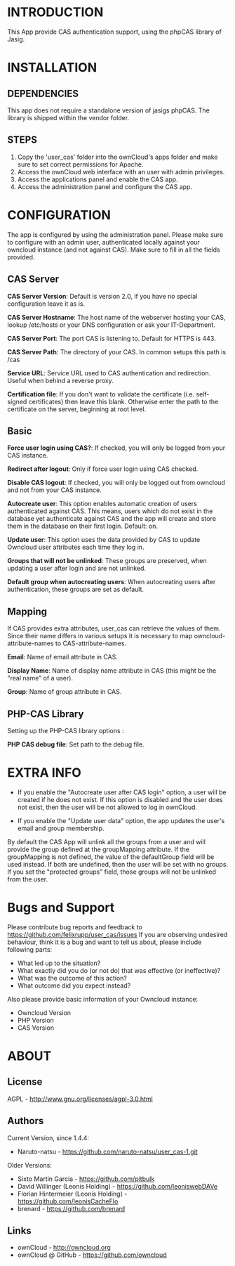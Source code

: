 INTRODUCTION
============

This App provide CAS authentication support, using the phpCAS library of Jasig.


INSTALLATION
============

DEPENDENCIES
-------------------

This app does not require a standalone version of jasigs phpCAS. The library is shipped within the vendor folder.


STEPS
-----

1. Copy the 'user_cas' folder into the ownCloud's apps folder and make sure to set correct permissions for Apache.
2. Access the ownCloud web interface with an user with admin privileges.
3. Access the applications panel and enable the CAS app.
4. Access the administration panel and configure the CAS app.


CONFIGURATION
=============

The app is configured by using the administration panel. Please make sure to configure with an admin user, authenticated locally against your owncloud instance (and not against CAS). Make sure to fill in all the fields provided.


CAS Server
----------

**CAS Server Version**: Default is version 2.0, if you have no special configuration leave it as is.

**CAS Server Hostname**: The host name of the webserver hosting your CAS, lookup /etc/hosts or your DNS configuration or ask your IT-Department.

**CAS Server Port**: The port CAS is listening to. Default for HTTPS is 443.

**CAS Server Path**: The directory of your CAS. In common setups this path is /cas 

**Service URL**: Service URL used to CAS authentication and redirection. Useful when behind a reverse proxy.

**Certification file**: If you don't want to validate the certificate (i.e. self-signed certificates) then leave this blank. Otherwise enter the path to the certificate on the server, beginning at root level.


Basic
-----

**Force user login using CAS?**: If checked, you will only be logged from your CAS instance.

**Redirect after logout**: Only if force user login using CAS checked.

**Disable CAS logout**: If checked, you will only be logged out from owncloud and not from your CAS instance.

**Autocreate user**: This option enables automatic creation of users authenticated against CAS. This means, users which do not exist in the database yet authenticate against CAS and the app will create and store them in the database on their first login. Default: on.

**Update user**: This option uses the data provided by CAS to update Owncloud user attributes each time they log in.

**Groups that will not be unlinked**: These groups are preserved, when updating a user after login and are not unlinked.

**Default group when autocreating users**: When autocreating users after authentication, these groups are set as default.

<!-- **Link to LDAP backend**: Link CAS authentication with LDAP users and groups backend to use the same owncloud user as if the user was logged in via LDAP. -->


Mapping
-------

If CAS provides extra attributes, user_cas can retrieve the values of them. Since their name differs in various setups it is necessary to map owncloud-attribute-names to CAS-attribute-names.

**Email**: Name of email attribute in CAS.

**Display Name**: Name of display name attribute in CAS (this might be the "real name" of a user).

**Group**: Name of group attribute in CAS.


PHP-CAS Library
---------------

Setting up the PHP-CAS library options :

<!-- **PHP CAS path (CAS.php file)**: Set path to CAS.php file of the library to use. Usually the path will be /usr/share/php/CAS.php -->

**PHP CAS debug file**: Set path to the debug file.

EXTRA INFO
==========

* If you enable the "Autocreate user after CAS login" option, a user will be created if he does not exist. If this option is disabled and the user does not exist, then the user will be not allowed to log in ownCloud. <!-- You might not want this if you check "Link to LDAP backend" -->

* If you enable the "Update user data" option, the app updates the user's email and group membership.

By default the CAS App will unlink all the groups from a user and will provide the group defined at the groupMapping attribute. If the groupMapping is not defined, the value of the defaultGroup field will be used instead. If both are undefined, then the user will be set with no groups.
If you set the "protected groups" field, those groups will not be unlinked from the user.

Bugs and Support
==============

Please contribute bug reports and feedback to https://github.com/felixrupp/user_cas/issues 
If you are observing undesired behaviour, think it is a bug and want to tell us about, please include following parts:
* What led up to the situation?
* What exactly did you do (or not do) that was effective (or ineffective)?
* What was the outcome of this action?
* What outcome did you expect instead?

Also please provide basic information of your Owncloud instance:
* Owncloud Version
* PHP Version
* CAS Version

ABOUT
=====

License
-------

AGPL - http://www.gnu.org/licenses/agpl-3.0.html

Authors
-------

Current Version, since 1.4.4:
* Naruto-natsu - https://github.com/naruto-natsu/user_cas-1.git

Older Versions:
* Sixto Martin Garcia - https://github.com/pitbulk
* David Willinger (Leonis Holding)  - https://github.com/leoniswebDAVe
* Florian Hintermeier (Leonis Holding)  - https://github.com/leonisCacheFlo
* brenard - https://github.com/brenard

Links
-------
* ownCloud - http://owncloud.org
* ownCloud @ GitHub - https://github.com/owncloud